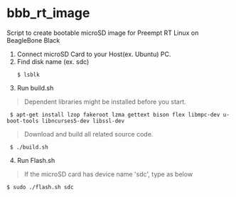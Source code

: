 # bbb_rt_image
Script to create bootable microSD image for Preempt RT Linux on BeagleBone Black

1. Connect microSD Card to your Host(ex. Ubuntu) PC.
2. Find disk name (ex. sdc)
   ```
   $ lsblk
   ```
3. Run build.sh
> Dependent libraries might be installed before you start.
   ```
    $ apt-get install lzop fakeroot lzma gettext bison flex libmpc-dev u-boot-tools libncurses5-dev libssl-dev
   ```
    
> Download and build all related source code.
   ```
    $ ./build.sh
   ```
   
  
4. Run Flash.sh
> If the microSD card has device name 'sdc', type as below
```
$ sudo ./flash.sh sdc
```
